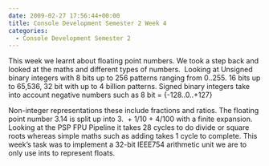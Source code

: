```yaml
---
date: 2009-02-27 17:56:44+00:00
title: Console Development Semester 2 Week 4
categories:
  - Console Development Semester 2
---
```


This week we learnt about floating point numbers. We took a step back and looked at the maths and different types of numbers.  Looking at Unsigned binary integers with 8 bits up to 256 patterns ranging from 0..255. 16 bits up to 65,536, 32 bit with up to 4 billion patterns. Signed binary integers take into account negative numbers such as 8 bit = {-128..0..+127}

Non-integer representations these include fractions and ratios. The floating point number 3.14 is split up into 3.  + 1/10 + 4/100 with a finite expansion. Looking at the PSP FPU Pipeline it takes 28 cycles to do divide or square roots whereas simple maths such as adding takes 1 cycle to complete. This week’s task was to implement a 32-bit IEEE754 arithmetic unit we are to only use ints to represent floats.
